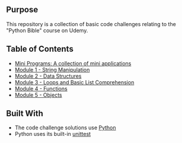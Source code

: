 ## Purpose

This repository is a collection of basic code challenges relating to the "Python Bible" course on Udemy.

## Table of Contents

- [Mini Programs: A collection of mini applications](mini-programs)
- [Module 1 - String Manipulation](module-1)
- [Module 2 - Data Structures](module-2)
- [Module 3 - Loops and Basic List Comprehension](module-3)
- [Module 4 - Functions](module-4)
- [Module 5 - Objects](module-5)


## Built With
- The code challenge solutions use [Python](https://www.python.org/)
- Python uses its built-in [unittest](https://docs.python.org/3.7/library/unittest.html#assert-methods)
